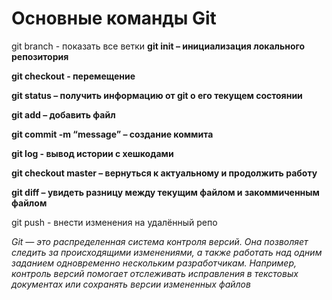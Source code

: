# Основные команды Git
git branch - показать все ветки
**git init – инициализация локального репозитория**

**git checkout - перемещение**

**git status – получить информацию от git о его текущем состоянии**

**git add – добавить файл**

**git commit -m “message” – создание коммита**

**git log - вывод истории с хешкодами**

**git checkout master – вернуться к актуальному и продолжить работу**

**git diff – увидеть разницу между текущим файлом и закоммиченным файлом**

git push - внести изменения на удалённый репо

_Git — это распределенная система контроля версий. Она позволяет следить за происходящими изменениями, а также работать над одним заданием одновременно нескольким разработчикам. Например, контроль версий помогает отслеживать исправления в текстовых документах или сохранять версии измененных файлов_